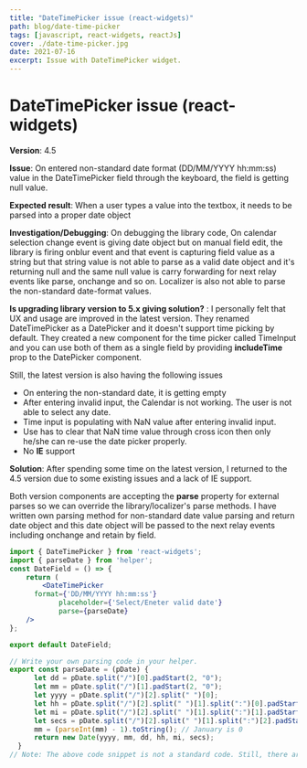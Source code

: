 ```yaml
---
title: "DateTimePicker issue (react-widgets)"
path: blog/date-time-picker
tags: [javascript, react-widgets, reactJs]
cover: ./date-time-picker.jpg
date: 2021-07-16
excerpt: Issue with DateTimePicker widget.
---
```


# DateTimePicker issue (react-widgets)

**Version**: 4.5

**Issue**: On entered non-standard date format (DD/MM/YYYY hh:mm:ss) value in the DateTimePicker field through the keyboard, the field is getting null value.

**Expected result**: When a user types a value into the textbox, it needs to be parsed into a proper date object

**Investigation/Debugging**: On debugging the library code, On calendar selection change event is giving date object but on manual field edit, the library is firing onblur event and that event is capturing field value as a string but that string value is not able to parse as a valid date object and it's returning null and the same null value is carry forwarding for next relay events like parse, onchange and so on. Localizer is also not able to parse the non-standard date-format values.

**Is upgrading library version to 5.x giving solution?** : I personally felt that UX and usage are improved in the latest version. They renamed DateTimePicker as a DatePicker and it doesn't support time picking by default. They created a new component for the time picker called TimeInput and you can use both of them as a single field by providing **includeTime** prop to the DatePicker component.

Still, the latest version is also having the following issues

- On entering the non-standard date, it is getting empty
- After entering invalid input, the Calendar is not working. The user is not able to select any date.
- Time input is populating with NaN value after entering invalid input.
- Use has to clear that NaN time value through cross icon then only he/she can re-use the date picker properly.
- No **IE** support

**Solution**: After spending some time on the latest version, I returned to the 4.5 version due to some existing issues and a lack of IE support.

Both version components are accepting the **parse** property for external parses so we can override the library/localizer's parse methods. I have written own parsing method for non-standard date value parsing and return date object and this date object will be passed to the next relay events including onchange and retain by field.

```jsx
import { DateTimePicker } from 'react-widgets';
import { parseDate } from 'helper';
const DateField = () => {
	return (
		<DateTimePicker
      format={'DD/MM/YYYY hh:mm:ss'}
			placeholder={'Select/Eneter valid date'}
			parse={parseDate}
    />
};

export default DateField;
```

```jsx
// Write your own parsing code in your helper.
export const parseDate = (pDate) {
      let dd = pDate.split("/")[0].padStart(2, "0");
      let mm = pDate.split("/")[1].padStart(2, "0");
      let yyyy = pDate.split("/")[2].split(" ")[0];
      let hh = pDate.split("/")[2].split(" ")[1].split(":")[0].padStart(2, "0");
      let mi = pDate.split("/")[2].split(" ")[1].split(":")[1].padStart(2, "0");
      let secs = pDate.split("/")[2].split(" ")[1].split(":")[2].padStart(2, "0");
      mm = (parseInt(mm) - 1).toString(); // January is 0
      return new Date(yyyy, mm, dd, hh, mi, secs);
  }
// Note: The above code snippet is not a standard code. Still, there are issues with it
```
